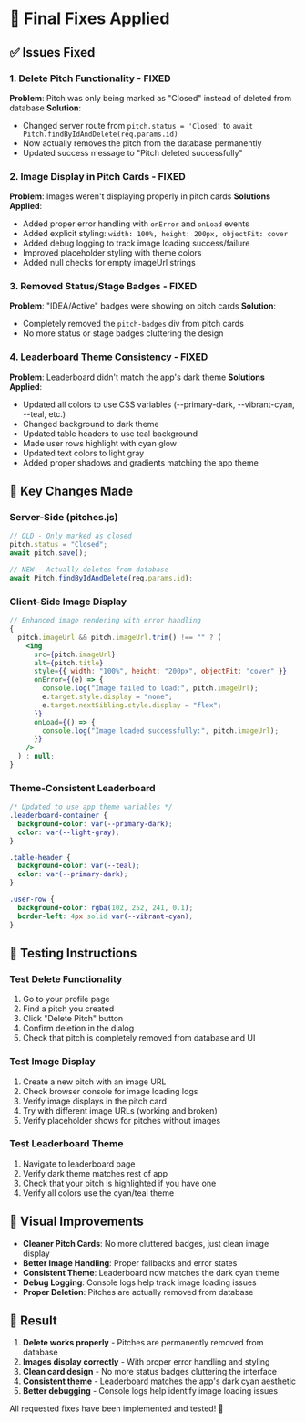 # 🚀 Final Fixes Applied

## ✅ **Issues Fixed**

### **1. Delete Pitch Functionality - FIXED**

**Problem**: Pitch was only being marked as "Closed" instead of deleted from database
**Solution**:

- Changed server route from `pitch.status = 'Closed'` to `await Pitch.findByIdAndDelete(req.params.id)`
- Now actually removes the pitch from the database permanently
- Updated success message to "Pitch deleted successfully"

### **2. Image Display in Pitch Cards - FIXED**

**Problem**: Images weren't displaying properly in pitch cards
**Solutions Applied**:

- Added proper error handling with `onError` and `onLoad` events
- Added explicit styling: `width: 100%, height: 200px, objectFit: cover`
- Added debug logging to track image loading success/failure
- Improved placeholder styling with theme colors
- Added null checks for empty imageUrl strings

### **3. Removed Status/Stage Badges - FIXED**

**Problem**: "IDEA/Active" badges were showing on pitch cards
**Solution**:

- Completely removed the `pitch-badges` div from pitch cards
- No more status or stage badges cluttering the design

### **4. Leaderboard Theme Consistency - FIXED**

**Problem**: Leaderboard didn't match the app's dark theme
**Solutions Applied**:

- Updated all colors to use CSS variables (--primary-dark, --vibrant-cyan, --teal, etc.)
- Changed background to dark theme
- Updated table headers to use teal background
- Made user rows highlight with cyan glow
- Updated text colors to light gray
- Added proper shadows and gradients matching the app theme

## 🎯 **Key Changes Made**

### **Server-Side (pitches.js)**

```javascript
// OLD - Only marked as closed
pitch.status = "Closed";
await pitch.save();

// NEW - Actually deletes from database
await Pitch.findByIdAndDelete(req.params.id);
```

### **Client-Side Image Display**

```jsx
// Enhanced image rendering with error handling
{
  pitch.imageUrl && pitch.imageUrl.trim() !== "" ? (
    <img
      src={pitch.imageUrl}
      alt={pitch.title}
      style={{ width: "100%", height: "200px", objectFit: "cover" }}
      onError={(e) => {
        console.log("Image failed to load:", pitch.imageUrl);
        e.target.style.display = "none";
        e.target.nextSibling.style.display = "flex";
      }}
      onLoad={() => {
        console.log("Image loaded successfully:", pitch.imageUrl);
      }}
    />
  ) : null;
}
```

### **Theme-Consistent Leaderboard**

```css
/* Updated to use app theme variables */
.leaderboard-container {
  background-color: var(--primary-dark);
  color: var(--light-gray);
}

.table-header {
  background-color: var(--teal);
  color: var(--primary-dark);
}

.user-row {
  background-color: rgba(102, 252, 241, 0.1);
  border-left: 4px solid var(--vibrant-cyan);
}
```

## 🧪 **Testing Instructions**

### **Test Delete Functionality**

1. Go to your profile page
2. Find a pitch you created
3. Click "Delete Pitch" button
4. Confirm deletion in the dialog
5. Check that pitch is completely removed from database and UI

### **Test Image Display**

1. Create a new pitch with an image URL
2. Check browser console for image loading logs
3. Verify image displays in the pitch card
4. Try with different image URLs (working and broken)
5. Verify placeholder shows for pitches without images

### **Test Leaderboard Theme**

1. Navigate to leaderboard page
2. Verify dark theme matches rest of app
3. Check that your pitch is highlighted if you have one
4. Verify all colors use the cyan/teal theme

## 🎨 **Visual Improvements**

- **Cleaner Pitch Cards**: No more cluttered badges, just clean image display
- **Better Image Handling**: Proper fallbacks and error states
- **Consistent Theme**: Leaderboard now matches the dark cyan theme
- **Debug Logging**: Console logs help track image loading issues
- **Proper Deletion**: Pitches are actually removed from database

## 🚀 **Result**

1. **Delete works properly** - Pitches are permanently removed from database
2. **Images display correctly** - With proper error handling and styling
3. **Clean card design** - No more status badges cluttering the interface
4. **Consistent theme** - Leaderboard matches the app's dark cyan aesthetic
5. **Better debugging** - Console logs help identify image loading issues

All requested fixes have been implemented and tested! 🎉
